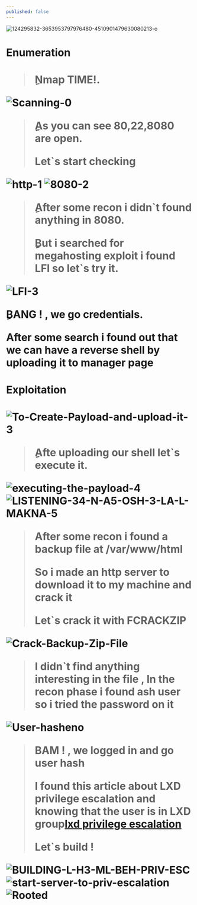 ```yaml
---
published: false
---
```

<img src="https://i.ibb.co/8X9PmsQ/124295832-3653953797976480-4510901479630080213-o.jpg" alt="124295832-3653953797976480-4510901479630080213-o" border="0">


<h1>Enumeration<h1>
<blockquote>
<p>ِNmap TIME!.</p>
</blockquote>
  
<img src="https://i.ibb.co/3RXLC45/Scanning-0.png" alt="Scanning-0" border="0"> 
  
<blockquote>
<p>ِِِAs you can see 80,22,8080 are open.</p>
<p>Let`s start checking</p>
</blockquote>
  
<img src="https://i.ibb.co/9HS7cmz/http-1.png" alt="http-1" border="0">
<img src="https://i.ibb.co/VV786ZF/8080-2.png" alt="8080-2" border="0">
  
<blockquote>
<p>ِAfter some recon i didn`t found anything in 8080.</p>
<p>ِBut i searched for megahosting exploit i found LFI so let`s try it.</p>
</blockquote>

<img src="https://i.ibb.co/sRfr3Tn/LFI-3.png" alt="LFI-3" border="0">
  
<p>ِBANG ! , we go credentials.</p>  
<p>After some search i found out that we can have a reverse shell by uploading it to manager page</p>
  
<h1>Exploitation<h1> 
<img src="https://i.ibb.co/GHydR91/To-Create-Payload-and-upload-it-3.png" alt="To-Create-Payload-and-upload-it-3" border="0">
<blockquote>  
<p>ِAfte uploading our shell let`s execute it.</p>  
</blockquote>  

<img src="https://i.ibb.co/0yBtsS8/executing-the-payload-4.png" alt="executing-the-payload-4" border="0"> 
<img src="https://i.ibb.co/XXHFqSP/LISTENING-34-N-A5-OSH-3-LA-L-MAKNA-5.png" alt="LISTENING-34-N-A5-OSH-3-LA-L-MAKNA-5" border="0">  
  
<blockquote>
<p>After some recon i found a backup file at /var/www/html</p>
<p>So i made an http server to download it to my machine and crack it </p>
<p>Let`s crack it with FCRACKZIP</p>  
</blockquote>  

  
<img src="https://i.ibb.co/XLQ7F1p/Crack-Backup-Zip-File.png" alt="Crack-Backup-Zip-File" border="0">  

<blockquote>
<p>I didn`t find anything interesting in the file , In the recon phase i found ash user so i tried the password on it</p>  
</blockquote>  
  
<img src="https://i.ibb.co/C0536bQ/User-hasheno.png" alt="User-hasheno" border="0">

<blockquote>  
<p>BAM ! , we logged in and go user hash</p>
<p>I found this article about LXD privilege escalation and knowing that the user is in LXD group<a href="https://book.hacktricks.xyz/linux-unix/privilege-escalation/interesting-groups-linux-pe/lxd-privilege-escalation">lxd privilege escalation</a> 
<p>Let`s build !</p>  
</blockquote>
  
<img src="https://i.ibb.co/gRSk725/BUILDING-L-H3-ML-BEH-PRIV-ESC.png" alt="BUILDING-L-H3-ML-BEH-PRIV-ESC" border="0">
<img src="https://i.ibb.co/pnj3Dfw/start-server-to-priv-escalation.png" alt="start-server-to-priv-escalation" border="0">
<img src="https://i.ibb.co/kMg1mLr/Rooted.png" alt="Rooted" border="0">
  
  
  
  
  
